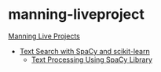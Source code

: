 # manning-liveproject

[Manning Live Projects](https://liveproject.manning.com/)

* [Text Search with SpaCy and scikit-learn](text-search-with-spacy-and-scikit-learn)
    - [Text Processing Using SpaCy Library](text-search-with-spacy-and-scikit-learn/text-search-with-spacy-and-scikit-learn.ipynb)
